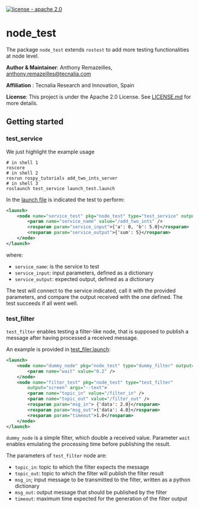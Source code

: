 [![license - apache 2.0](https://img.shields.io/:license-Apache%202.0-blue.svg)](https://opensource.org/licenses/Apache-2.0)

# node_test

The package `node_test` extends `rostest` to add more testing functionalities at node level.

**Author & Maintainer**: Anthony Remazeilles, anthony.remazeilles@tecnalia.com

**Affiliation** : Tecnalia Research and Innovation, Spain

**License**: This project is under the Apache 2.0 License.
See [LICENSE.md](LICENSE.md) for more details.

## Getting started

### test_service

We just highlight the example usage

```shell
# in shell 1
roscore
# in shell 2
rosrun rospy_tutorials add_two_ints_server
# in shell 3
roslaunch test_service launch_test.launch
```

In the [launch file](node_test/launch/launch_test.launch) is indicated the test to perform:

```xml
<launch>
    <node name="service_test" pkg="node_test" type="test_service" output="screen" >
        <param name="service_name" value="/add_two_ints" />
        <rosparam param="service_input">{'a': 0, 'b': 5.0}</rosparam>
        <rosparam param="service_output">{'sum': 5}</rosparam>
    </node>
</launch>
```

where:

* `service_name`: is the service to test
* `service_input`: input parameters, defined as a dictionary
* `service_output`: expected output, defined as a dictionary

The test will connect to the service indicated, call it with the provided parameters, and compare the output received with the one defined.
The test succeeds if all went well.

### test_filter

`test_filter` enables testing a filter-like node, that is supposed to publish a message after having processed a received message.

An example is provided in [test_filer.launch](node_test/launch/test_filter.launch):

```xml
<launch>
    <node name="dummy_node" pkg="node_test" type="dummy_filter" output="screen">
        <param name="wait" value="0.2" />
    </node>
    <node name="filter_test" pkg="node_test" type="test_filter"
        output="screen" args="--text">
        <param name="topic_in" value="/filter_in" />
        <param name="topic_out" value="/filter_out" />
        <rosparam param="msg_in"> {'data': 2.0}</rosparam>
        <rosparam param="msg_out">{'data': 4.0}</rosparam>
        <rosparam param="timeout">1.0</rosparam>
    </node>
</launch>
```

`dummy_node` is a simple filter, which double a received value.
Parameter `wait` enables emulating the processing time before publishing the result.

The parameters of `test_filter` node are:

* `topic_in`: topic to which the filter expects the message
* `topic_out`: topic to which the filter will publish the filter result
* `msg_in`; input message to be transmitted to the filter, written as a python dictionary
* `msg_out`: output message that should be published by the filter
* `timeout`: maximum time expected for the generation of the filter output
